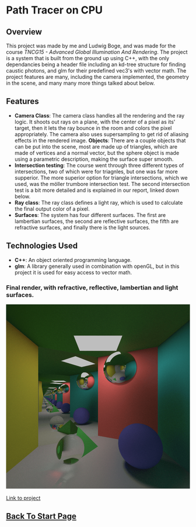 
# Path Tracer on CPU

## Overview
This project was made by me and Ludwig Boge, and was made for the course *TNCG15 - Advanced Global Illumination And Rendering*. The project is a system that is built from the ground up using C++, with the only dependancies being a header file including an kd-tree structure for finding caustic photons, and glm for their predefined vec3's with vector math. The project features are many, including the camera implemented, the geometry in the scene, and many many more things talked about below. 

## Features
- **Camera Class**: The camera class handles all the rendering and the ray logic. It shoots out rays on a plane, with the center of a pixel as its' target, then it lets the ray bounce in the room and colors the pixel appropriately. The camera also uses supersampling to get rid of aliasing effects in the rendered image. 
**Objects**: There are a couple objects that can be put into the scene, most are made up of triangles, which are made of vertices and a normal vector, but the sphere object is made using a parametric description, making the surface super smooth.
- **Intersection testing**: The course went through three different types of intersections, two of which were for triagnles, but one was far more supperior. The more superior option for triangle intersections, which we used, was the möller trumbore intersection test. The second intersection test is a bit more detailed and is explained in our report, linked down below.
- **Ray class**: The ray class defines a light ray, which is used to calculate the final output color of a pixel.
- **Surfaces**: The system has four different surfaces. The first are lambertian surfaces, the second are reflective surfaces, the fifth are refractive surfaces, and finally there is the light sources.

## Technologies Used
- **C++**: An object oriented programming language.  
- **glm**: A library generally used in combination with openGL, but in this project it is used for easy access to vector math. 
### Final render, with refractive, reflective, lambertian and light surfaces. 
![image](../../images/TNCG15/FyrkanHD.png)

[Link to project](https://github.com/eLdOchLagor/TNCG15-Monte-Carlo-Pathtracer)


## [Back To Start Page](/)

